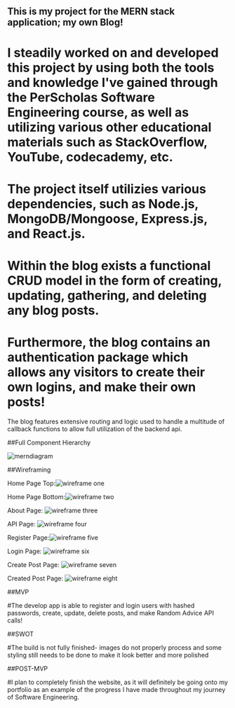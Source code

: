 ## This is my project for the MERN stack application; my own Blog!

# I steadily worked on and developed this project by using both the tools and knowledge I've gained through the PerScholas Software Engineering course, as well as utilizing various other educational materials such as StackOverflow, YouTube, codecademy, etc.

# The project itself utilizies various dependencies, such as Node.js, MongoDB/Mongoose, Express.js, and React.js.

# Within the blog exists a functional CRUD model in the form of creating, updating, gathering, and deleting any blog posts.

# Furthermore, the blog contains an authentication package which allows any visitors to create their own logins, and make their own posts!

 The blog features extensive routing and logic used to handle a multitude of callback functions to allow full utilization of the backend api.

##Full Component Hierarchy

![merndiagram](https://user-images.githubusercontent.com/105744102/187681422-fcb0a9bb-76a3-44cd-92ac-cb4eb3f79e53.png)

##Wireframing

Home Page Top:![wireframe one](https://user-images.githubusercontent.com/105744102/187682233-8d25aa4c-0864-40a3-9969-235f6269702b.png)

Home Page Bottom:![wireframe two](https://user-images.githubusercontent.com/105744102/187682291-b04cfedc-43b9-46e8-96ee-97b3bedfa445.png)

About Page: ![wireframe three](https://user-images.githubusercontent.com/105744102/187682315-9de3a30c-5358-4bf6-9de8-9932d0b4820e.png)

API Page: ![wireframe four](https://user-images.githubusercontent.com/105744102/187682347-8dc6663b-3621-4d59-9c01-e5ce3d38868b.png)

Register Page:![wireframe five](https://user-images.githubusercontent.com/105744102/187682410-e8bd809e-729b-4cee-9cea-1351bc7b26b0.png)

Login Page: ![wireframe six](https://user-images.githubusercontent.com/105744102/187682435-fb6c68ff-1142-408c-bcd7-b457bf6e44d4.png)

Create Post Page: ![wireframe seven](https://user-images.githubusercontent.com/105744102/187682467-6978924d-f987-4722-a096-193c657b1e19.png)

Created Post Page: ![wireframe eight](https://user-images.githubusercontent.com/105744102/187682600-a0e591d6-3288-433e-bd9c-91f901ce8f51.png)


##MVP

#The develop app is able to register and login users with hashed passwords, create, update, delete posts, and make Random Advice API calls!


##SWOT

#The build is not fully finished- images do not properly process and some styling still needs to be done to make it look better and more polished


##POST-MVP

#I plan to completely finish the website, as it will definitely be going onto my portfolio as an example of the progress I have made throughout my journey of Software Engineering.
